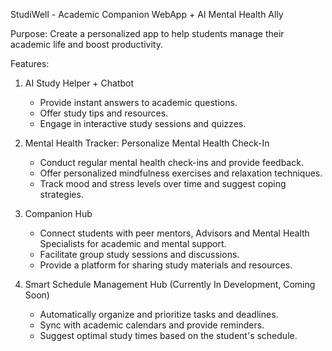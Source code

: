 StudiWell - Academic Companion WebApp + AI Mental Health Ally

Purpose: Create a personalized app to help students manage their academic life and boost productivity.

Features:
1. AI Study Helper + Chatbot
    - Provide instant answers to academic questions.
    - Offer study tips and resources.
    - Engage in interactive study sessions and quizzes.

2. Mental Health Tracker: Personalize Mental Health Check-In
    - Conduct regular mental health check-ins and provide feedback.
    - Offer personalized mindfulness exercises and relaxation techniques.
    - Track mood and stress levels over time and suggest coping strategies.
  
3. Companion Hub
    - Connect students with peer mentors, Advisors and Mental Health Specialists for academic and mental support.
    - Facilitate group study sessions and discussions.
    - Provide a platform for sharing study materials and resources.

4. Smart Schedule Management Hub (Currently In Development, Coming Soon)
    - Automatically organize and prioritize tasks and deadlines.
    - Sync with academic calendars and provide reminders.
    - Suggest optimal study times based on the student's schedule.
